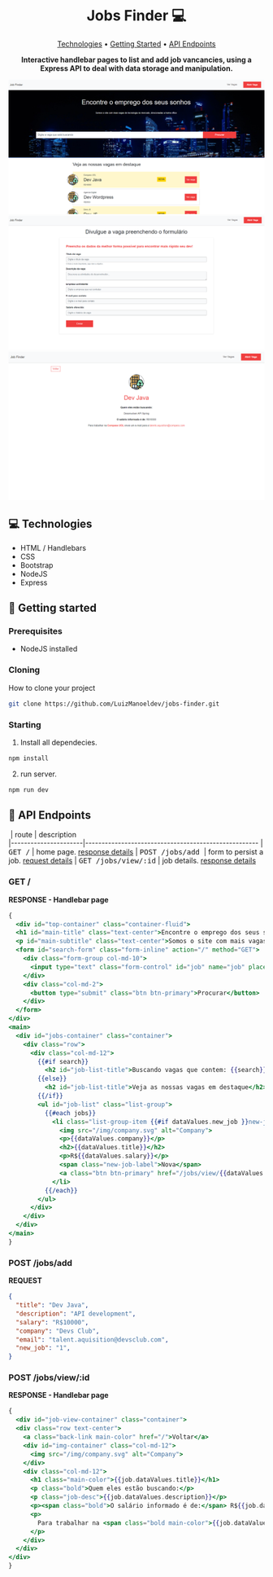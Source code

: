 <h1 align="center" style="font-weight: bold;">Jobs Finder 💻</h1>

<p align="center">
     <a href="#tech">Technologies</a> • 
    <a href="#started">Getting Started</a> • 
    <a href="#routes">API Endpoints</a> 
</p>

<p align="center">
    <b>Interactive handlebar pages to list and add job vancancies, using a Express API to deal with data storage and manipulation.</b>
</p>
<a href="#get-home-detail"> <img src="./public/img/home-page.png"></a>
<a href="#post-job-detail"> <img src="./public/img/add-page.png"></a>
<a href="#get-job-detail"> <img src="./public/img/job-details-page.png"></a>

<h2 id="technologies">💻 Technologies</h2>

- HTML / Handlebars
- CSS
- Bootstrap
- NodeJS
- Express

<h2 id="started">🚀 Getting started</h2>



<h3>Prerequisites</h3>

- NodeJS installed
<h3>Cloning</h3>

How to clone your project

```bash
git clone https://github.com/LuizManoeldev/jobs-finder.git
```

<h3>Starting</h3>

1. Install all dependecies.

```bash
npm install
```
2. run server.
```bash
npm run dev 
```
<h2 id="routes">📍 API Endpoints</h2>

​
| route               | description                                          
|----------------------|-----------------------------------------------------
| <kbd>GET /</kbd>     | home page. [response details](#get-home-detail)
| <kbd>POST      /jobs/add </kbd>     | form to persist a job. [request details](#post-job-detail)
| <kbd>GET /jobs/view/:id</kbd>     | job details. [response details](#get-job-detail)

<h3 id="get-home-detail">GET /</h3>

**RESPONSE - Handlebar page**
```handlebars
{
  <div id="top-container" class="container-fluid">
  <h1 id="main-title" class="text-center">Encontre o emprego dos seus sonhos</h1>
  <p id="main-subtitle" class="text-center">Somos o site com mais vagas de tecnologia no mercado, direcionadas a home office</p>
  <form id="search-form" class="form-inline" action="/" method="GET">
    <div class="form-group col-md-10">
      <input type="text" class="form-control" id="job" name="job" placeholder="Digite a vaga que está buscando">
    </div>
    <div class="col-md-2">
      <button type="submit" class="btn btn-primary">Procurar</button>
    </div>
  </form>
</div>
<main>
  <div id="jobs-container" class="container">
    <div class="row">
      <div class="col-md-12">
        {{#if search}}
          <h2 id="job-list-title">Buscando vagas que contem: {{search}}</h2>
        {{else}}
          <h2 id="job-list-title">Veja as nossas vagas em destaque</h2>
        {{/if}}
        <ul id="job-list" class="list-group">
          {{#each jobs}}
            <li class="list-group-item {{#if dataValues.new_job }}new-job{{/if}}">
              <img src="/img/company.svg" alt="Company">
              <p>{{dataValues.company}}</p>
              <h2>{{dataValues.title}}</h2>
              <p>R${{dataValues.salary}}</p>
              <span class="new-job-label">Nova</span>
              <a class="btn btn-primary" href="/jobs/view/{{dataValues.id}}">Ver vaga</a>
            </li>
          {{/each}}
        </ul>
      </div>
    </div>
  </div>
</main>
}
```

<h3 id="post-job-detail">POST /jobs/add</h3>

**REQUEST**
```json
{
  "title": "Dev Java",
  "description": "API development",
  "salary": "R$10000",
  "company": "Devs Club",
  "email": "talent.aquisition@devsclub.com",
  "new_job": "1",
}
```

<h3 id="get-job-detail">POST /jobs/view/:id</h3>

**RESPONSE - Handlebar page**
```handlebars
{
  <div id="job-view-container" class="container">
  <div class="row text-center">
    <a class="back-link main-color" href="/">Voltar</a>
    <div id="img-container" class="col-md-12">
      <img src="/img/company.svg" alt="Company">
    </div>
    <div class="col-md-12">
      <h1 class="main-color">{{job.dataValues.title}}</h1>
      <p class="bold">Quem eles estão buscando:</p>
      <p class="job-desc">{{job.dataValues.description}}</p>
      <p><span class="bold">O salário informado é de:</span> R${{job.dataValues.salary}}</p>
      <p>
        Para trabalhar na <span class="bold main-color">{{job.dataValues.company}}</span> envie um e-mail para a <a class="main-color" href="mail:to{{job.dataValues.email}}">{{job.dataValues.email}}</a>
      </p>
    </div>
  </div>
</div>
}
```


